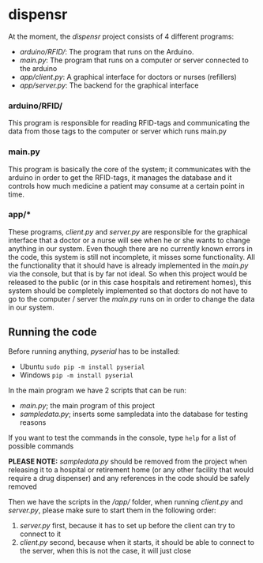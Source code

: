 # dispensr
At the moment, the *dispensr* project consists of 4 different programs:
- *arduino/RFID/*: The program that runs on the Arduino.
- *main.py*: The program that runs on a computer or server connected to the arduino
- *app/client.py*: A graphical interface for doctors or nurses (refillers)
- *app/server.py*: The backend for the graphical interface

### arduino/RFID/
This program is responsible for reading RFID-tags and communicating the data from those tags to the computer or server which runs main.py

### main.py
This program is basically the core of the system; it communicates with the arduino in order to get the RFID-tags, it manages the database and it controls how much medicine a patient may consume at a certain point in time.

### app/*
These programs, *client.py* and *server.py* are responsible for the graphical interface that a doctor or a nurse will see when he or she wants to change anything in our system. Even though there are no currently known errors in the code, this system is still not incomplete, it misses some functionality. All the functionality that it should have is already implemented in the *main.py* via the console, but that is by far not ideal. So when this project would be released to the public (or in this case hospitals and retirement homes), this system should be completely implemented so that doctors do not have to go to the computer / server the *main.py* runs on in order to change the data in our system.

## Running the code
Before running anything, *pyserial* has to be installed:
- Ubuntu `sudo pip -m install pyserial`
- Windows `pip -m install pyserial`

In the main program we have 2 scripts that can be run:
- *main.py*; the main program of this project
- *sampledata.py*; inserts some sampledata into the database for testing reasons

If you want to test the commands in the console, type `help` for a list of possible commands

**PLEASE NOTE:** *sampledata.py* should be removed from the project when releasing it to a hospital or retirement home (or any other facility that would require a drug dispenser) and any references in the code should be safely removed

Then we have the scripts in the */app/* folder, when running *client.py* and *server.py*, please make sure to start them in the following order:
1.  *server.py* first, because it has to set up before the client can try to connect to it
2.  *client.py* second, because when it starts, it should be able to connect to the server, when this is not the case, it will just close
